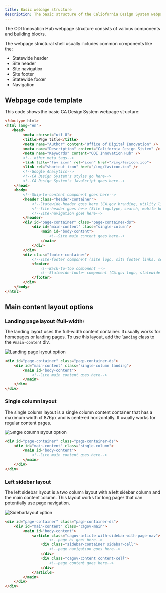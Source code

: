 ```yaml
---
title: Basic webpage structure
description: The basic structure of the Caliofornia Design System webpage.
---
```


<p class="text-lead">The ODI Innovation Hub webpage structure consists of various components and building blocks.</p>

The webpage structural shell usually includes common components like the:

- Statewide header
- Site header
- Site navigation
- Site footer
- Statewide footer
- Navigation

## Webpage code template
This code shows the basic CA Design System webpage structure:

<html-preview>

```html
<!doctype html>
<html lang="en">
   <head>
		<meta charset="utf-8">
		<title>Page title</title>
		<meta name="Author" content="Office of Digital Innovation" />
		<meta name="Description" content="California Design Sistem" />
		<meta name="Keywords" content="ODI Innovation Hub" />
		<!-- other meta tags-->
		<link title="fav icon" rel="icon" href="/img/favicon.ico">
  		<link rel="shortcut icon" href="/img/favicon.ico" />
  		<!--Google Analytics-->
		<!--CA Design System's styles go here-->
		<!--CA Design System's JavaScript goes here-->
	</head>
	<body>
		<!--Skip-to-content component goes here-->
		<header class="header-container">
			<!--Statewide-header goes here (CA.gov branding, utility links)-->
			<!--Site-header goes here (Site logotype, search, mobile buttons)-->
			<!--Site-navigation goes here-->
		</header>
		<div id="page-container" class="page-container-ds">
			<div id="main-content" class="single-column">
				<main id="body-content">
					<!--Site main content goes here-->
				</main>
			</div>
		</div>
		<div class="footer-container">
			<!--Site-footer component (site logo, site footer links, social links)-->
			<footer>
				<!--Back-to-top component -->
				<!--Statewide-footer component (CA.gov logo, statewide footer links)-->
			</footer>
		</div>
	</body>
</html>
```

</html-preview>


## Main content layout options

### Landing page layout (full-width)
The landing layout uses the full-width content container. It usually works for homepages or landing pages. To use this layout, add the `landing` class to the `#main-content` div.

<div class="cagov-article with-sidebar gap-3 p-x-0">
<div class="m-t-3">
<img class="img-fluid" src="/img/layout-landing.png" alt="Landing page layout option">
</div>

<div class="code-block overflow-auto">
<html-preview>

```html
<div id="page-container" class="page-container-ds">
	<div id="main-content" class="single-column landing">
		<main id="body-content">
			<!--Site main content goes here-->
		</main>
	</div>
</div>
```
</html-preview>
</div>
</div>


### Single column layout
The single column layout is a single column content container that has a maximum width of 876px and is centered horizontally. It usually works for regular content pages.

<div class="cagov-article with-sidebar gap-3 p-x-0">
	<div class="m-t-3">
		<img class="img-fluid" src="/img/layout-single.png" alt="Single column layout option">
	</div>

<div class="code-block overflow-auto">
<html-preview>

```html
<div id="page-container" class="page-container-ds">
	<div id="main-content" class="single-column">
		<main id="body-content">
			<!--Site main content goes here-->
		</main>
	</div>
</div>
```
</html-preview>
</div>
</div>


### Left sidebar layout
The left sidebar layout is a two column layout with a left sidebar column and the main content column. This layout works for long pages that can potentially use page navigation.

<div class="cagov-article with-sidebar gap-3 p-x-0">
	<div class="m-t-3">
		<img class="img-fluid" src="/img/layout-sidebar.png" alt="Sidebarlayout option">
	</div>

<div class="code-block overflow-auto">
<html-preview>

```html
<div id="page-container" class="page-container-ds">
	<div id="main-content" class="cagov-main">
		<main id="body-content">
			<article class="cagov-article with-sidebar with-page-nav">
					<!--page h1 goes here-->
				<div class="sidebar-container sidebar-cell">
					<!--page navigation goes here-->
				</div>
				<div class="cagov-content content-cell">
					<!--page content goes here-->
				</div>
			</article>
		</main>
	</div>
</div>
```
</html-preview>
</div>
</div>
